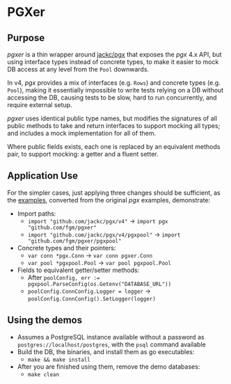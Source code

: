 # PGXer

## Purpose

_pgxer_ is a thin wrapper around [jackc/pgx](https://github.com/jackc/pgx) that
exposes the _pgx_ 4.x API, but using interface types instead of concrete types,
to make it easier to mock DB access at any level from the `Pool` downwards.

In v4, _pgx_ provides a mix of interfaces (e.g. `Rows`) and concrete types
(e.g. `Pool`), making it essentially impossible to write tests relying on a DB
without accessing the DB, causing tests to be slow, hard to run concurrently,
and require external setup.

_pgxer_ uses identical public type names, but modifies the signatures of all
public methods to take and return interfaces to support mocking all types; and
includes a mock implementation for all of them.

Where public fields exists, each one is replaced by an equivalent methods pair,
to support mocking: a getter and a fluent setter.


## Application Use

For the simpler cases, just applying three changes should be sufficient, as the
[examples](examples/), converted from the original _pgx_ examples, demonstrate:

- Import paths:
    - `import "github.com/jackc/pgx/v4"` -> `import pgx "github.com/fgm/pgxer"`
    - `import "github.com/jackc/pgx/v4/pgxpool"` -> `import "github.com/fgm/pgxer/pgxpool"`
- Concrete types and their pointers:
    - `var conn *pgx.Conn` -> `var conn pgxer.Conn`
    - `var pool *pgxpool.Pool` -> `var pool pgxpool.Pool`
- Fields to equivalent getter/setter methods:
    - After `poolConfig, err := pgxpool.ParseConfig(os.Getenv("DATABASE_URL"))`
    - `poolConfig.ConnConfig.Logger = logger` -> `poolConfig.ConnConfig().SetLogger(logger)`

## Using the demos

- Assumes a PostgreSQL instance available without a password as `postgres://localhost/postgres`,
  with the `psql` command available
- Build the DB, the binaries, and install them as go executables:
  - `make && make install`
- After you are finished using them, remove the demo databases:
  - `make clean`
